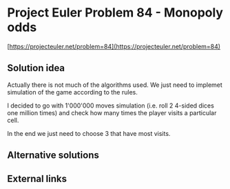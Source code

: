 # Project Euler Problem 84 - Monopoly odds

[https://projecteuler.net/problem=84](https://projecteuler.net/problem=84)

## Solution idea

Actually there is not much of the algorithms used. We just need to implemet simulation of the game according to the rules.

I decided to go with 1'000'000 moves simulation (i.e. roll 2 4-sided dices one million times) and check how many times the player visits a particular cell.

In the end we just need to choose 3 that have most visits.

## Alternative solutions

## External links
